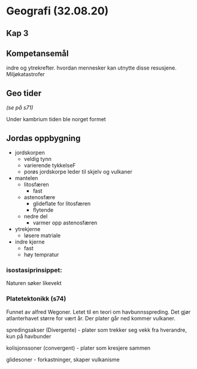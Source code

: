 # Geografi (32.08.20)

## Kap 3

## Kompetansemål

indre og ytrekrefter. hvordan mennesker kan utnytte disse resusjene. Miljøkatastrofer

## Geo tider

_(se på s71)_

Under kambrium tiden ble norget formet

## Jordas oppbygning

- jordskorpen
  - veldig tynn
  - varierende tykkelseF
  - porøs jordskorpe leder til skjelv og vulkaner
- mantelen
  - litosfæren
    - fast
  - astenosfære
    - glideflate for litosfæren
    - flytende
  - nedre del
    - varmer opp astenosfæren
- ytrekjerne
  - løsere matriale
- indre kjerne
  - fast
  - høy tempratur

### isostasiprinsippet:

Naturen søker likevekt

### Platetektonikk (s74)

Funnet av alfred Wegoner. Letet til en teori om havbunnsspreding. Det gjør atlanterhavet større for vært år. Der plater går ned kommer vulkaner.

spredingsakser (Divergente) - plater som trekker seg vekk fra hverandre,
kun på havbunder

kolisjonssoner (convergent) - plater som kresjere sammen

glidesoner - forkastninger, skaper vulkanisme
